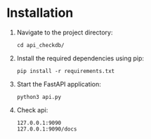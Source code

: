 # Installation

1. Navigate to the project directory:
   ```shell
   cd api_checkdb/

2. Install the required dependencies using pip:
   ```shell
   pip install -r requirements.txt
3. Start the FastAPI application:
   ```shell
   python3 api.py
4. Check api:
   ```shell
   127.0.0.1:9090
   127.0.0.1:9090/docs 
